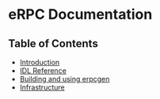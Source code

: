 # eRPC Documentation

## Table of Contents

* [Introduction](introduction.md)
* [IDL Reference](idl_reference.md)
* [Building and using erpcgen](erpcgen.md)
* [Infrastructure](infrastructure.md)



